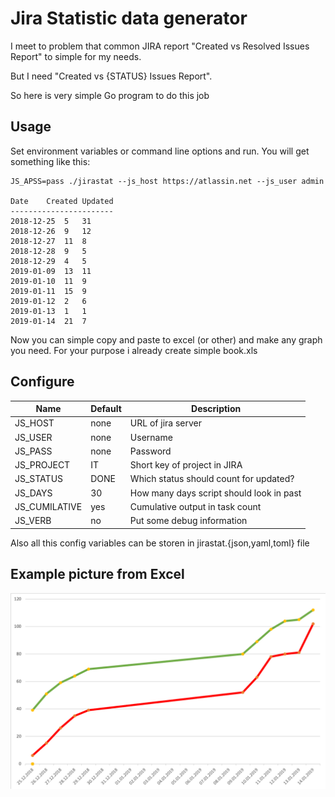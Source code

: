 # Jira Statistic data generator

I meet to problem that common JIRA report "Created vs Resolved Issues Report" to simple for my needs.

But I  need "Created vs {STATUS} Issues Report".

So here is very simple Go program to do this job

## Usage

Set environment variables or command line options and run. You will get something like this:

```
JS_APSS=pass ./jirastat --js_host https://atlassin.net --js_user admin

Date	Created	Updated
-----------------------
2018-12-25	5	31
2018-12-26	9	12
2018-12-27	11	8
2018-12-28	9	5
2018-12-29	4	5
2019-01-09	13	11
2019-01-10	11	9
2019-01-11	15	9
2019-01-12	2	6
2019-01-13	1	1
2019-01-14	21	7
```

Now you can simple copy and paste to excel (or other) and make any graph you need. For your purpose i already create simple book.xls

## Configure


|Name|Default|Description|
|----|-------|-----------|
|JS_HOST|none|URL of jira server|
|JS_USER|none|Username|
|JS_PASS|none|Password|
|JS_PROJECT|IT|Short key of project in JIRA|
|JS_STATUS|DONE|Which status should count for updated?|
|JS_DAYS|30|How many days script should look in past|
|JS_CUMILATIVE|yes|Cumulative output in task count|
|JS_VERB|no|Put some debug information

Also all this config variables can be storen in jirastat.{json,yaml,toml} file

## Example picture from Excel

![alt text](https://raw.githubusercontent.com/kiltum/jirastat/master/pic.png)